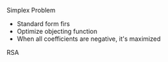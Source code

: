 Simplex Problem
- Standard form firs
- Optimize objecting function
- When all coefficients are negative, it's maximized

RSA